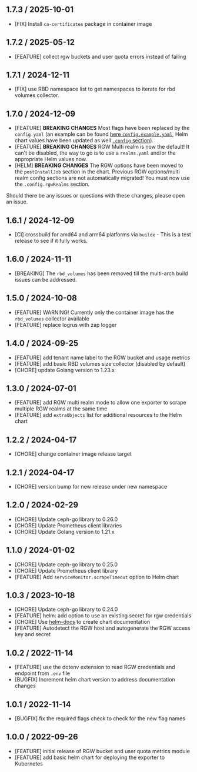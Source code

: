 ## 1.7.3 / 2025-10-01

* [FIX] Install `ca-certificates` package in container image

## 1.7.2 / 2025-05-12

* [FEATURE] collect rgw buckets and user quota errors instead of failing

## 1.7.1 / 2024-12-11

* [FIX] use RBD namespace list to get namespaces to iterate for rbd volumes collector.

## 1.7.0 / 2024-12-09

* [FEATURE] **BREAKING CHANGES** Most flags have been replaced by the `config.yaml` (an example can be found [here `config.example.yaml`](/config.example.yaml), Helm chart values have been updated as well [`.config` section](https://github.com/galexrt/extended-ceph-exporter/blob/main/charts/extended-ceph-exporter/values.yaml#L115)).
* [FEATURE] **BREAKING CHANGES** RGW Multi realm is now the default! It can't be disabled, the way to go is to use a `realms.yaml` and/or the appropriate Helm values now.
* [HELM] **BREAKING CHANGES** The RGW options have been moved to the `postInstallJob` section in the chart. Previous RGW options/multi realm config sections are not automatically migrated! You must now use the `.config.rgwRealms` section.

Should there be any issues or questions with these changes, please open an issue.

## 1.6.1 / 2024-12-09

* [CI] crossbuild for amd64 and arm64 platforms via `buildx` - This is a test release to see if it fully works.

## 1.6.0 / 2024-11-11

* [BREAKING] The `rbd_volumes` has been removed till the multi-arch build issues can be addressed.

## 1.5.0 / 2024-10-08

* [FEATURE] WARNING! Currently only the container image has the `rbd_volumes` collector available
* [FEATURE] replace logrus with zap logger

## 1.4.0 / 2024-09-25

* [FEATURE] add tenant name label to the RGW bucket and usage metrics
* [FEATURE] add basic RBD volumes size collector (disabled by default)
* [CHORE] update Golang version to 1.23.x

## 1.3.0 / 2024-07-01

* [FEATURE] add RGW multi realm mode to allow one exporter to scrape multiple RGW realms at the same time
* [FEATURE] add `extraObjects` list for additional resources to the Helm chart

## 1.2.2 / 2024-04-17

* [CHORE] change container image release target

## 1.2.1 / 2024-04-17

* [CHORE] version bump for new release under new namespace

## 1.2.0 / 2024-02-29

* [CHORE] Update ceph-go library to 0.26.0
* [CHORE] Update Prometheus client libraries
* [CHORE] Update Golang version to 1.21.x

## 1.1.0 / 2024-01-02

* [CHORE] Update ceph-go library to 0.25.0
* [CHORE] Update Prometheus client library
* [FEATURE] Add `serviceMonitor.scrapeTimeout` option to Helm chart

## 1.0.3 / 2023-10-18

* [CHORE] Update ceph-go library to 0.24.0
* [FEATURE] helm: add option to use an existing secret for rgw credentials
* [CHORE] Use [helm-docs](https://github.com/norwoodj/helm-docs) to create chart documentation
* [FEATURE] Autodetect the RGW host and autogenerate the RGW access key and secret

## 1.0.2 / 2022-11-14

* [FEATURE] use the dotenv extension to read RGW credentials and endpoint from `.env` file
* [BUGFIX] Increment helm chart version to address documentation changes

## 1.0.1 / 2022-11-14

* [BUGFIX] fix the required flags check to check for the new flag names

## 1.0.0 / 2022-09-26

* [FEATURE] initial release of RGW bucket and user quota metrics module
* [FEATURE] add basic helm chart for deploying the exporter to Kubernetes
